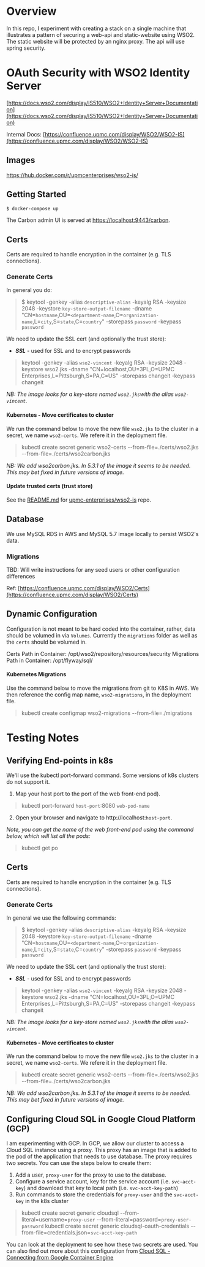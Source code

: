 # Overview
In this repo, I experiment with creating a stack on a single machine that illustrates a pattern of securing a web-api and static-website using WSO2. The static website will be protected by an nginx proxy. The api will use spring security.

# OAuth Security with WSO2 Identity Server

[https://docs.wso2.com/display/IS510/WSO2+Identity+Server+Documentation](https://docs.wso2.com/display/IS510/WSO2+Identity+Server+Documentation)

Internal Docs: [https://confluence.upmc.com/display/WSO2/WSO2-IS](https://confluence.upmc.com/display/WSO2/WSO2-IS)

## Images

https://hub.docker.com/r/upmcenterprises/wso2-is/

## Getting Started

```bash
$ docker-compose up
```

The Carbon admin UI is served at [https://localhost:9443/carbon](https://localhost:9443/carbon).

## Certs

Certs are required to handle encryption in the container (e.g. TLS connections).  

### Generate Certs

In general you do:

> $ keytool -genkey -alias `descriptive-alias` -keyalg RSA -keysize 2048 -keystore `key-store-output-filename` -dname "CN=`hostname`,OU=`<department-name`,O=`organization-name`,L=`city`,S=`state`,C=`country`" -storepass `password` -keypass `password`

We need to update the SSL cert (and optionally the trust store):
* __*SSL*__ - used for SSL and to encrypt passwords

> keytool -genkey -alias `wso2-vincent` -keyalg RSA -keysize 2048 -keystore wso2.jks -dname "CN=localhost,OU=3PL,O=UPMC Enterprises,L=Pittsburgh,S=PA,C=US" -storepass changeit -keypass changeit

_NB: The image looks for a key-store named `wso2.jks`with the alias `wso2-vincent`._

#### Kubernetes - Move certificates to cluster
We run the command below to move the new file `wso2.jks` to the cluster in a secret, we name `wso2-certs`. We refere it in the deployment file.

> kubectl create secret generic wso2-certs --from-file=./certs/wso2.jks --from-file=./certs/wso2carbon.jks

_NB: We add wso2carbon.jks. In 5.3.1 of the image it seems to be needed. This may bet fixed in future versions of image._

#### Update trusted certs (trust store)
See the [README.md](https://git.tdc.upmc.edu/upmc-enterprises/wso2-is#certificates) for [upmc-enterprises/wso2-is](https://git.tdc.upmc.edu/upmc-enterprises/wso2-is) repo.
## Database
We use MySQL RDS in AWS and MySQL 5.7 image locally to persist WSO2's data.

### Migrations
TBD: Will write instructions for any seed users or other configuration differences

Ref: [https://confluence.upmc.com/display/WSO2/Certs](https://confluence.upmc.com/display/WSO2/Certs)

## Dynamic Configuration

Configuration is not meant to be hard coded into the container, rather, data should be volumed in via `Volumes`. Currently the `migrations` folder as well as the `certs` should be volumed in.  

Certs Path in Container: /opt/wso2/repository/resources/security
Migrations Path in Container: /opt/flyway/sql/

#### Kubernetes Migrations
Use the command below to move the migrations from git to K8S in AWS. We then reference the config map name, `wso2-migrations`, in the deployment file.

> kubectl create configmap wso2-migrations --from-file=./migrations


# Testing Notes

## Verifying End-points in k8s
We'll use the kubectl port-forward command. Some versions of k8s clusters do not support it.

1) Map your host port to the port of the web front-end pod).

> kubectl port-forward `host-port`:8080 `web-pod-name`

2) Open your browser and navigate to http://localhost:`host-port`.

_Note, you can get the name of the web front-end pod using the command below, which will list all the pods:_

> kubectl get po

## Certs

Certs are required to handle encryption in the container (e.g. TLS connections).  

### Generate Certs

In general we use the following commands:

> $ keytool -genkey -alias `descriptive-alias` -keyalg RSA -keysize 2048 -keystore `key-store-output-filename` -dname "CN=`hostname`,OU=`<department-name`,O=`organization-name`,L=`city`,S=`state`,C=`country`" -storepass `password` -keypass `password`

We need to update the SSL cert (and optionally the trust store):
* __*SSL*__ - used for SSL and to encrypt passwords

> keytool -genkey -alias `wso2-vincent` -keyalg RSA -keysize 2048 -keystore wso2.jks -dname "CN=localhost,OU=3PL,O=UPMC Enterprises,L=Pittsburgh,S=PA,C=US" -storepass changeit -keypass changeit

_NB: The image looks for a key-store named `wso2.jks`with the alias `wso2-vincent`._

#### Kubernetes - Move certificates to cluster
We run the command below to move the new file `wso2.jks` to the cluster in a secret, we name `wso2-certs`. We refere it in the deployment file. 

> kubectl create secret generic wso2-certs --from-file=./certs/wso2.jks --from-file=./certs/wso2carbon.jks

_NB: We add wso2carbon.jks. In 5.3.1 of the image it seems to be needed. This may bet fixed in future versions of image._

## Configuring Cloud SQL in Google Cloud Platform (GCP)
I am experimenting with GCP. In GCP, we allow our cluster to access a Cloud SQL instance using a proxy. This proxy has an image that is added to the pod of the application that needs to use database. The proxy requires two secrets. You can use the steps below to create them:
1. Add a user, `proxy-user` for the proxy to use to the database.
2. Configure a service account, key for the service account (i.e. `svc-acct-key`) and download that key to local path (i.e. `svc-acct-key-path`)
3. Run commands to store the credentials for `proxy-user` and the `svc-acct-key` in the k8s cluster

> kubectl create secret generic cloudsql --from-literal=username=`proxy-user` --from-literal=password=`proxy-user-password`
> kubectl create secret generic cloudsql-oauth-credentials --from-file=credentials.json=`svc-acct-key-path`

You can look at the deployment to see how these two secrets are used. You can also find out more about this configuration from [Cloud SQL - Connecting from Google Container Engine](https://cloud.google.com/sql/docs/mysql/connect-container-engine)
